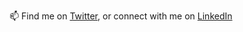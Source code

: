 📫 Find me on [Twitter](https://twitter.com/pedersen_ethan), or connect with me on [LinkedIn](https://www.linkedin.com/in/ethanpedersen/)
